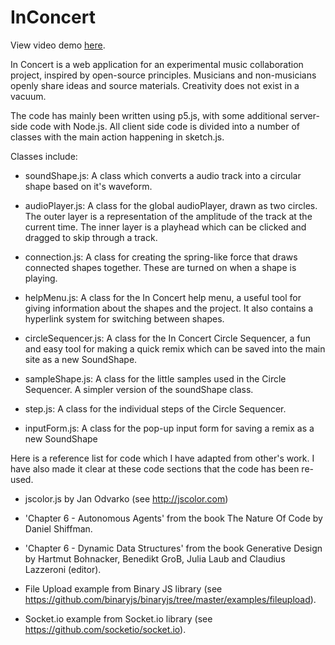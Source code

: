 # InConcert

View video demo [here](https://vimeo.com/182080867).

In Concert is a web application for an experimental music collaboration project, inspired by open-source principles. Musicians and non-musicians openly share ideas and source materials. Creativity does not exist in a vacuum.

The code has mainly been written using p5.js, with some additional server-side code with Node.js. All client side code is divided into a number of classes with the main action happening in sketch.js.

Classes include:

- soundShape.js: A class which converts a audio track into a circular shape based on it's waveform.

- audioPlayer.js: A class for the global audioPlayer, drawn as two circles. The outer layer is a representation of the amplitude of the track at the current time. The inner layer is a playhead which can be clicked and dragged to skip through a track.

- connection.js: A class for creating the spring-like force that draws connected shapes together. These are turned on when a shape is playing.

- helpMenu.js: A class for the In Concert help menu, a useful tool for giving information about the shapes and the project. It also contains a hyperlink system for switching between shapes.

- circleSequencer.js: A class for the In Concert Circle Sequencer, a fun and easy tool for making a quick remix which can be saved into the main site as a new SoundShape.

- sampleShape.js: A class for the little samples used in the Circle Sequencer. A simpler version of the soundShape class.

- step.js: A class for the individual steps of the Circle Sequencer.

- inputForm.js: A class for the pop-up input form for saving a remix as a new SoundShape

Here is a reference list for code which I have adapted from other's work. I have also made it clear at these code sections that the code has been re-used.

- jscolor.js by Jan Odvarko (see http://jscolor.com)

- 'Chapter 6 - Autonomous Agents' from the book The Nature Of Code by Daniel Shiffman.

- 'Chapter 6 - Dynamic Data Structures' from the book Generative Design by Hartmut Bohnacker, 
Benedikt GroB, Julia Laub and Claudius Lazzeroni (editor). 

- File Upload example from Binary JS library (see https://github.com/binaryjs/binaryjs/tree/master/examples/fileupload).

- Socket.io example from Socket.io library (see https://github.com/socketio/socket.io).
